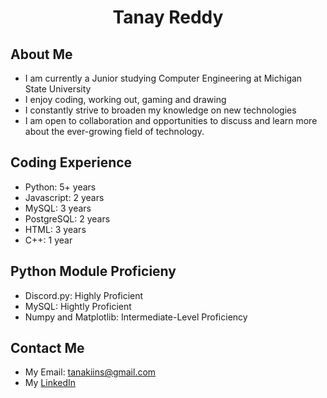 <h1 align="center">
Tanay Reddy
</h1>
 
## About Me

- I am currently a Junior studying Computer Engineering at Michigan State University
- I enjoy coding, working out, gaming and drawing
- I constantly strive to broaden my knowledge on new technologies
- I am open to collaboration and opportunities to discuss and learn more about the ever-growing field of technology.

## Coding Experience

- Python: 5+ years
- Javascript: 2 years
- MySQL: 3 years
- PostgreSQL: 2 years
- HTML: 3 years
- C++: 1 year

## Python Module Proficieny

- Discord.py: Highly Proficient
- MySQL: Hightly Proficient
- Numpy and Matplotlib: Intermediate-Level Proficiency

## Contact Me

- My Email: tanakiins@gmail.com
- My [LinkedIn](https://www.linkedin.com/in/tanay-reddy-a69044222/)

